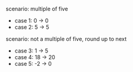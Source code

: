 scenario: multiple of five

- case 1: 0 -> 0
- case 2: 5 -> 5

scenario: not a multiple of five, round up to next

- case 3: 1 -> 5
- case 4: 18 -> 20
- case 5: -2 -> 0